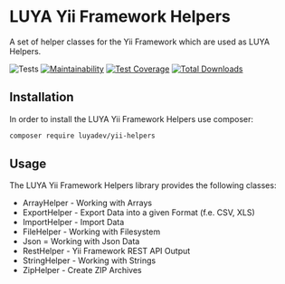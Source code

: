 # LUYA Yii Framework Helpers

A set of helper classes for the Yii Framework which are used as LUYA Helpers.

![Tests](https://github.com/luyadev/yii-helpers/workflows/Tests/badge.svg)
[![Maintainability](https://api.codeclimate.com/v1/badges/2ed27dd74523a05e5e81/maintainability)](https://codeclimate.com/github/luyadev/yii-helpers/maintainability)
[![Test Coverage](https://api.codeclimate.com/v1/badges/2ed27dd74523a05e5e81/test_coverage)](https://codeclimate.com/github/luyadev/yii-helpers/test_coverage)
[![Total Downloads](https://poser.pugx.org/luyadev/yii-helpers/downloads)](//packagist.org/packages/luyadev/yii-helpers)

## Installation

In order to install the LUYA Yii Framework Helpers use composer:

```sh
composer require luyadev/yii-helpers
```

## Usage

The LUYA Yii Framework Helpers library provides the following classes:

+ ArrayHelper - Working with Arrays
+ ExportHelper - Export Data into a given Format (f.e. CSV, XLS)
+ ImportHelper - Import Data
+ FileHelper - Working with Filesystem
+ Json = Working with Json Data
+ RestHelper - Yii Framework REST API Output
+ StringHelper - Working with Strings
+ ZipHelper - Create ZIP Archives